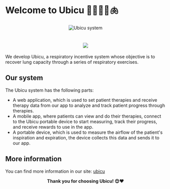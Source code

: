# Welcome to Ubicu 👨‍⚕️👩‍⚕️🫁
<p align="center">
  <img src="https://blog.ubicu.co/_astro/system.cd14dc0d_ZdOAl.avif" alt="Ubicu system">
</p>

<h1 align="center">
  <a href="https://git.io/typing-svg">
    <img src="https://readme-typing-svg.herokuapp.com/?font=fira+code&color=5143F7FF&lines=Hello+There!+%F0%9F%91%8B;Welcome+to+Our+GitHub+Repo!;👍👏🩺🎊🎉👩‍🔬👨‍🔬👩‍⚕️👨‍⚕️🙌👋">
  </a>
</h1>

We develop Ubicu, a respiratory incentive system whose objective is to recover lung capacity through a series of respiratory exercises.

## Our system

The Ubicu system has the following parts:

- A web application, which is used to set patient therapies and receive therapy data from our app to analyze and track patient progress through therapies.
- A mobile app, where patients can view and do their therapies, connect to the Ubicu portable device to start measuring, track their progress, and receive rewards to use in the app.
- A portable device, which is used to measure the airflow of the patient's inspiration and expiration, the device collects this data and sends it to our app.


## More information

You can find more information in our site: [ubicu](https://blog.ubicu.co/)

<p align="center">
  <b>Thank you for choosing Ubicu! 😊❤️</b>
</p>
